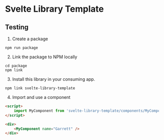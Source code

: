 # Svelte Library Template

## Testing

1. Create a package

```
npm run package
```

2. Link the package to NPM locally

```
cd package
npm link
```

3. Install this library in your consuming app.

```
npm link svelte-library-template
```

4. Import and use a component

```html
<script>
	import MyComponent from 'svelte-library-template/components/MyComponent.svelte';
</script>

<div>
	<MyComponent name="Garrett" />
</div>
```
